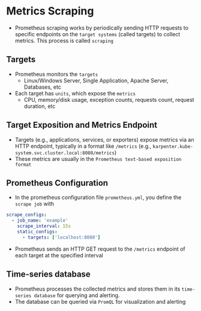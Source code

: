 # Metrics Scraping

- Prometheus scraping works by periodically sending HTTP requests to specific endpoints on the `target systems` (called targets) to collect metrics. This process is called `scraping`

## Targets

- Prometheus monitors the `targets`
  - Linux/Windows Server, Single Application, Apache Server, Databases, etc
- Each target has `units`, which expose the `metrics`
  - CPU, memory/disk usage, exception counts, requests count, request duration, etc

## Target Exposition and Metrics Endpoint

- Targets (e.g., applications, services, or exporters) expose metrics via an HTTP endpoint, typically in a format like `/metrics` (e.g., `karpenter.kube-system.svc.cluster.local:8080/metrics`)
- These metrics are usually in the `Prometheus text-based exposition format`

## Prometheus Configuration

- In the prometheus configuration file `prometheus.yml`, you define the `scrape job` with

```yaml
scrape_configs:
  - job_name: 'example'
    scrape_interval: 15s
    static_configs:
      - targets: ['localhost:8080']
```

- Prometheus sends an HTTP GET request to the `/metrics` endpoint of each target at the specified interval

## Time-series database

- Prometheus processes the collected metrics and stores them in its `time-series database` for querying and alerting.
- The database can be queried via `PromQL` for visualization and alerting
